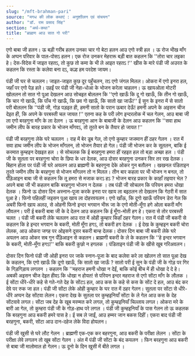 ```yaml
---
slug: "/mft-brahman-pari"
source: "मगध की लोक कथाएं : अनुशाीलन एवं संचयन"
author: "डॉ. राम प्रसाद सिंह"
section: "अर्थ-कथा"
title: "ब्राह्मण आउ सात गो परी"
---
```

एगो बाबा जी हलन। ऊ बड़ी गरीब हलन उनका चार गो बेटा हलन आउ एगो स्त्री हल । ऊ रोज भीख माँग के अप्पन परिवार के पाल-पोसऽ हलन। एक रोज उनकर मेहरारू बड़ी बात कहलन कि ''तोरा चार लइका हे। देस-विदेस में जाइत रहतऽ, तो कुछ तो कमा के भी ले आइत रहतऽ !'' खीस के मारे पंडी जी अउरत के कहलन कि रस्ता के कलेवा बना दऽ, कल्ह हम परदेश जायम। 

पंडी जी घर से चललन। जाइत-जाइत कुछ दूर पहुँचलन, तऽ एगो जंगल मिलल। ओकरा में एगो इनरा हल, जहाँ पर एगो पेड़ हले। उहईं पर पंडी जी नेहा-धोआ के भोजन करेला चाहलन। ऊ खायओला मोटरी खोललन तो सात गो पूआ देखलन आउ सोचइत बोललन कि '’एगो खाऊँ कि दू गो खाऊँ, कि तीन गो खाऊँ, कि चार गो खाऊँ, कि पाँच गो खाऊँ, कि छव गो खाऊँ, कि सातो खा जाऊँ!'' ई सुन के इनरा में से सातो परी बोललन कि '’पंडी जी, गोड़ पड़इत ही, हमनी सातो के परान ऊबार देऊँ! हमनी अपने के अइसन चीज देइत ही, कि अपने के परबस्ती चल जायत !'' एतना कह के परी लोग इन्दरलोक में चल गेलन, आउ बाबा जी ला एगो बरहगुना माँग के ला देलन । ऊ बरहगुना आन के बाबाजी के देलन आउ कहलन कि ''सवा हाथ जमीन लीप के बारह प्रकार के भोजन माँगवऽ, तो तुरते बन के तैयार हो जायत !'' 

पंडी जी बरहगुना लेके घरे चललन । राह में बेर डूब गेल, तो एगो कुम्हार जजमान हीं ठहर गेलन । रात में सवा हाथ जमीन लीप के भोजन माँगलन, तो भोजन तैयार हो गेल। पंडी जी भोजन कर के सूतलन, बाकि ई करमात कुम्हइन देखइत हल । से सोचलक कि ई बरहगुना हमरा हीं रहइत हल तो बड़ा अच्छा हल । पंडी जी के सुतला पर बरहगुना चोरा के छिपा के धर देलक, आउ दोसर बरहगुना उनकर सिर तर रख देलक। बिहान होला पर पंडी जी घरे अयलन आउ ब्राह्मणी के बहरगुना देके ओकर गुन बतौलन । खखनल पंडिताइन तुरते जमीन लीप के बरहगुना से भोजन माँगलन तो न मिलल। तीन बार कहला पर भी भोजन न बनल, तो पँड़िआइन बाबा जी से कहलन कि तू हमरा से मजाक करऽ हऽ ? भोजन बारह प्रकार के काहाँ तइयार भेल ? अपने बाबा जी भी कहलन बाकि बरहगुना भोजन न देलक । तब पंडी जी सोचलन कि परियन हमरा धोखा देलक । फिनो ऊ दोसर दिन अस्नान-पूजा करके इनरा पर खाय ला बइठलन तो देखलन कि गेठरी में सात पूआ हे। फिनो पहिलहीं जइसन पूआ खाय ला दोहरवयलन। एगो खाँऊ, कि दूगो खाऊँ परियन डेरा गेल कि अबरी फिनो खाय अलउ, से ओहनी फिनो इन्दर भगवान भीरू जा के एगो मोती-मूँगा हगे ओला बकरी माँग लौवलन। परी ई बकरी बाबा जी के दे देलन आउ कहलन कि ई मूँगा-मोती हग हे। एकरा से तोर परबस्ती चलत । पंडी जी बकरी लेके चललन आउ रात में ओही कुम्हार किहाँ ठहर गेलन। रात में पंडी जी बकरी से कहलन कि हे इन्दर भगवान के बकरी, मोती मूँगा हगऽ, तो बकरी हग देलक । ई देख के कुम्हइन बकरी चोरा लेलक, आउ ओकरा जगह पर ओइसने दूसर बकरी बान्ह देलक। दोसर दिन बाबा जी बकरी लेके घरे अयलन आउ ओकर सब गुन पँड़िआइन से कहलन। ब्राह्मणी बकरी के ले के कहलन कि ''हे इन्दर भगवान के बकरी, मोती-मूँगा हगऽ!'' बाकि बकरी कुछो न हगलक । पंडिताइन पंडी जी के खीसे खूब गरिअवलन। 

दोसर दिन फिनो पंडी जी ओही इनरा पर जाके स्नान-पूजा के बाद कलेवा करे ला खोलन तो सात पूआ देख के कहलन, कि एगो खाऊँ कि दूगो खाऊँ, कि सातो खा जाऊँ ?  सातो परी ई सुन के पंडी जी के गोड़ पर गिर के गिड़गिड़ाय लगलन । कहलन कि ''महराज हमनी धोखा न देईं, बाकि कोई बीच में ही धोखा दे दे हे। अबकी अइसन चीज देइत हीवऽ कि धोखा न होयत! से परियन इन्दर महराज से एगो सोंटा माँग के लौलक । ई सोंटा धीरे-धीरे कहे से गते-गते देह के सोंटऽ हल, आउ कस के कहे से कस के सोंट दे हल, आउ बंद कर देवे पर रुक जा हल। पंडी जी सोंटा लेके ओही कुम्हार के घर रात में ठहर गेलन। सुतला पर सोंटा से धीरे-धीरे अप्पन देह सोंटवा लेलन। एकरा देख के सुतला पर कुम्हइनियाँ सोंटा के ले गेल आउ कस के देह सोंटवावे लगल। सोंटा जब देह के खूब मरम्मत करे लगल, तो कुम्हइनियाँ चिल्लाय लगल। ओकरा मरे के बारी आ गेल, तो कुम्हरा पंडी जी के गोड़-हाथ परे लगल । पंडी जी कुम्हइनियाँ के पास गेलन तो ऊ कहलक कि बरहगुना आउ बकरी हमरे पास हे। ई सब ले जाईं, आउ हम्मर जान बकस दिहीं। एकरा बाद पंडी जी बरहगुना, बकरी, सोंटा आउ दान-दहेज लेके विदा होयलन। 

पंडी जी खुसी से घरे लौट गेलन । ब्राह्मणी एक-एक कर बहरगुना, आउ बकरी के परीक्षा लेलन । सोंटा के परीक्षा लेवे लगलन तो खूब सोंटा गेलन । अंत में पंडी जी सोंटा के बंद कयलन । फिन बरहगुना आउ बकरी से बाबा जी मालोमाल हो गेलन। ऊ दूनो के दिन खुसी में बीते लगल । 
